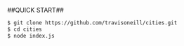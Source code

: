 ##QUICK START##
```bash
$ git clone https://github.com/travisoneill/cities.git
$ cd cities
$ node index.js
```
